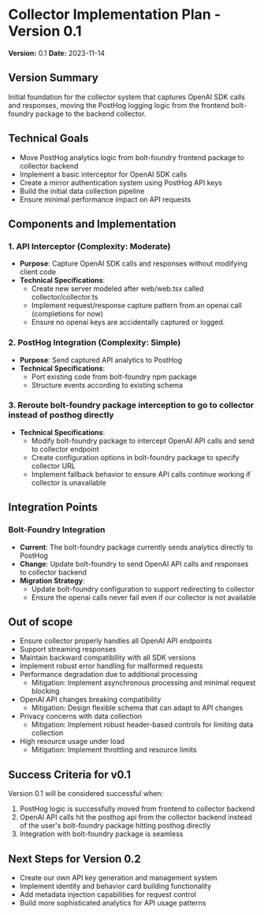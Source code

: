 # Collector Implementation Plan - Version 0.1

**Version:** 0.1 **Date:** 2023-11-14

## Version Summary

Initial foundation for the collector system that captures OpenAI SDK calls and
responses, moving the PostHog logging logic from the frontend bolt-foundry
package to the backend collector.

## Technical Goals

- Move PostHog analytics logic from bolt-foundry frontend package to collector
  backend
- Implement a basic interceptor for OpenAI SDK calls
- Create a mirror authentication system using PostHog API keys
- Build the initial data collection pipeline
- Ensure minimal performance impact on API requests

## Components and Implementation

### 1. API Interceptor (Complexity: Moderate)

- **Purpose**: Capture OpenAI SDK calls and responses without modifying client
  code
- **Technical Specifications**:
  - Create new server modeled after web/web.tsx called collector/collector.ts
  - Implement request/response capture pattern from an openai call (completions
    for now)
  - Ensure no openai keys are accidentally captured or logged.

### 2. PostHog Integration (Complexity: Simple)

- **Purpose**: Send captured API analytics to PostHog
- **Technical Specifications**:
  - Port existing code from bolt-foundry npm package
  - Structure events according to existing schema

### 3. Reroute bolt-foundry package interception to go to collector instead of posthog directly

- **Technical Specifications**:
  - Modify bolt-foundry package to intercept OpenAI API calls and send to
    collector endpoint
  - Create configuration options in bolt-foundry package to specify collector
    URL
  - Implement fallback behavior to ensure API calls continue working if
    collector is unavailable

## Integration Points

### Bolt-Foundry Integration

- **Current**: The bolt-foundry package currently sends analytics directly to
  PostHog
- **Change**: Update bolt-foundry to send OpenAI API calls and responses to
  collector backend
- **Migration Strategy**:
  - Update bolt-foundry configuration to support redirecting to collector
  - Ensure the openai calls never fail even if our collector is not available

## Out of scope

- Ensure collector properly handles all OpenAI API endpoints
- Support streaming responses
- Maintain backward compatibility with all SDK versions
- Implement robust error handling for malformed requests
- Performance degradation due to additional processing
  - Mitigation: Implement asynchronous processing and minimal request blocking
- OpenAI API changes breaking compatibility
  - Mitigation: Design flexible schema that can adapt to API changes
- Privacy concerns with data collection
  - Mitigation: Implement robust header-based controls for limiting data
    collection
- High resource usage under load
  - Mitigation: Implement throttling and resource limits

## Success Criteria for v0.1

Version 0.1 will be considered successful when:

1. PostHog logic is successfully moved from frontend to collector backend
2. OpenAI API calls hit the posthog api from the collector backend instead of
   the user's bolt-foundry package hitting posthog directly
3. Integration with bolt-foundry package is seamless

## Next Steps for Version 0.2

- Create our own API key generation and management system
- Implement identity and behavior card building functionality
- Add metadata injection capabilities for request control
- Build more sophisticated analytics for API usage patterns
